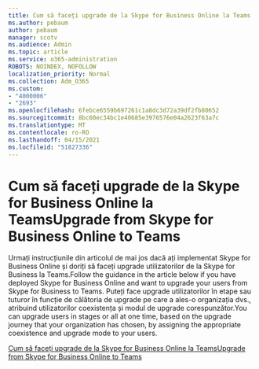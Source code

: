 ```yaml
---
title: Cum să faceți upgrade de la Skype for Business Online la Teams
ms.author: pebaum
author: pebaum
manager: scotv
ms.audience: Admin
ms.topic: article
ms.service: o365-administration
ROBOTS: NOINDEX, NOFOLLOW
localization_priority: Normal
ms.collection: Adm_O365
ms.custom:
- "4000006"
- "2693"
ms.openlocfilehash: 6febce6559b697261c1a8dc3d72a39df2fb80652
ms.sourcegitcommit: 8bc60ec34bc1e40685e3976576e04a2623f63a7c
ms.translationtype: MT
ms.contentlocale: ro-RO
ms.lasthandoff: 04/15/2021
ms.locfileid: "51827336"
---
```

# <a name="upgrade-from-skype-for-business-online-to-teams"></a><span data-ttu-id="030d0-102">Cum să faceți upgrade de la Skype for Business Online la Teams</span><span class="sxs-lookup"><span data-stu-id="030d0-102">Upgrade from Skype for Business Online to Teams</span></span>  

<span data-ttu-id="030d0-103">Urmați instrucțiunile din articolul de mai jos dacă ați implementat Skype for Business Online și doriți să faceți upgrade utilizatorilor de la Skype for Business la Teams.</span><span class="sxs-lookup"><span data-stu-id="030d0-103">Follow the guidance in the article below if you have deployed Skype for Business Online and want to upgrade your users from Skype for Business to Teams.</span></span> <span data-ttu-id="030d0-104">Puteți face upgrade utilizatorilor în etape sau tuturor în funcție de călătoria de upgrade pe care a ales-o organizația dvs., atribuind utilizatorilor coexistența și modul de upgrade corespunzător.</span><span class="sxs-lookup"><span data-stu-id="030d0-104">You can upgrade users in stages or all at one time, based on the upgrade journey that your organization has chosen, by assigning the appropriate coexistence and upgrade mode to your users.</span></span>

[<span data-ttu-id="030d0-105">Cum să faceți upgrade de la Skype for Business Online la Teams</span><span class="sxs-lookup"><span data-stu-id="030d0-105">Upgrade from Skype for Business Online to Teams</span></span>](https://docs.microsoft.com/MicrosoftTeams/upgrade-to-teams-execute-skypeforbusinessonline) 